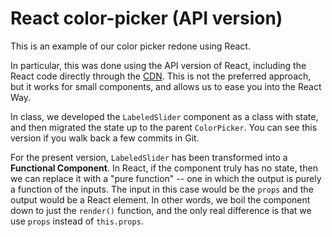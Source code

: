 # React color-picker (API version)

This is an example of our color picker redone using React.

In particular, this was done using the API version of React, including the React code directly through the [CDN](https://reactjs.org/docs/cdn-links.html). This is not the preferred approach, but it works for small components, and allows us to ease you into the React Way.

In class, we developed the `LabeledSlider` component as a class with state, and then migrated the state up to the parent `ColorPicker`. You can see this version if you walk back a few commits in Git. 

For the present version, `LabeledSlider` has been transformed into a **Functional Component**. In React, if the component truly has no state, then we can replace it with a "pure function" -- one in which the output is purely a function of the inputs. The input in this case would be the `props` and the output would be a React element. In other words, we boil the component down to just the `render()` function, and the only real difference is that we use `props` instead of `this.props`.   


